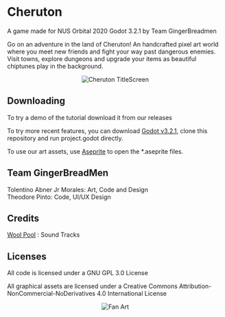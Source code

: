 # Cheruton
A game made for NUS Orbital 2020 Godot 3.2.1 by Team GingerBreadmen

Go on an adventure in the land of Cheruton! An handcrafted pixel art world where you meet new friends and fight your way past dangerous enemies. Visit towns, explore dungeons and upgrade your items as beautiful chiptunes play in the background.  

<p align = "center">
    <img src="https://i.ibb.co/q1tPJ6w/UI-Main-Menu.gif" alt="Cheruton TitleScreen">
</p>

## Downloading
To try a demo of the tutorial download it from our releases

To try more recent features, you can download [Godot v3.2.1](https://downloads.tuxfamily.org/godotengine/3.2.1/), clone this repository and run project.godot directly.  

To use our art assets, use  [Aseprite](https://store.steampowered.com/app/431730/Aseprite/) to open the *.aseprite files.  

## Team GingerBreadMen
Tolentino Abner Jr Morales: Art, Code and Design   
Theodore Pinto: Code, UI/UX Design   

## Credits
[Wool Pool](https://soundcloud.com/gubera) : Sound Tracks  

## Licenses
All code is licensed under a GNU GPL 3.0 License   

All graphical assets are licensed under a Creative Commons Attribution-NonCommercial-NoDerivatives 4.0 International License  


<p align = "center">
    <img src="https://i.ibb.co/FwTstCv/Whats-App-Image-2020-08-23-at-1-29-59-AM.jpg" alt="Fan Art">
</p>

